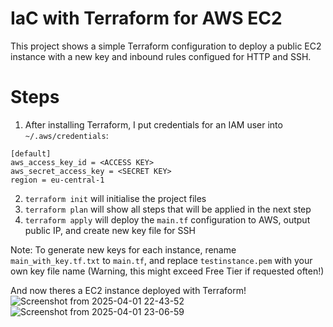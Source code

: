 # IaC with Terraform for AWS EC2

This project shows a simple Terraform configuration to deploy a public EC2 instance with a new key and inbound rules configued for HTTP and SSH.

# Steps

1. After installing Terraform, I put credentials for an IAM user into ```~/.aws/credentials```:
```
[default]
aws_access_key_id = <ACCESS KEY>
aws_secret_access_key = <SECRET KEY>
region = eu-central-1
```
2. ```terraform init``` will initialise the project files
3. ```terraform plan``` will show all steps that will be applied in the next step
4. ```terraform apply``` will deploy the ```main.tf``` configuration to AWS, output public IP, and create new key file for SSH

Note: To generate new keys for each instance, rename ```main_with_key.tf.txt``` to ```main.tf```, and replace ```testinstance.pem``` with your own key file name (Warning, this might exceed Free Tier if requested often!)

And now theres a EC2 instance deployed with Terraform!
![Screenshot from 2025-04-01 22-43-52](https://github.com/user-attachments/assets/741caefc-22c5-418a-86be-067c195db15d)
![Screenshot from 2025-04-01 23-06-59](https://github.com/user-attachments/assets/03e5fbb1-0911-4a99-bd21-b8ef1594d6ca)
